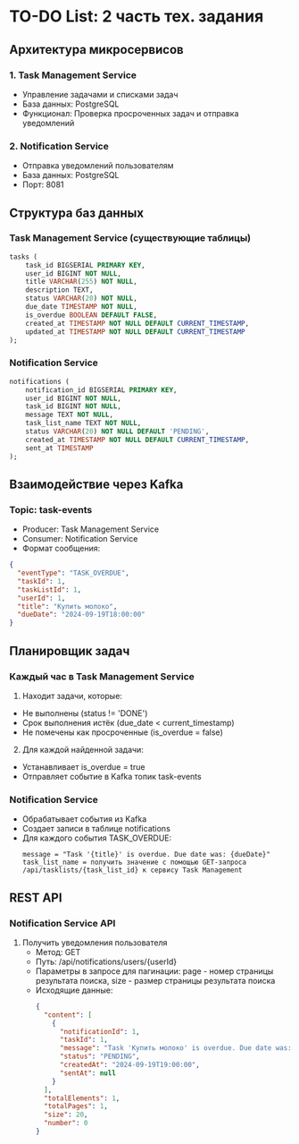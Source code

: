 # TO-DO List: 2 часть тех. задания

## Архитектура микросервисов

### 1. Task Management Service
- Управление задачами и списками задач
- База данных: PostgreSQL
- Функционал: Проверка просроченных задач и отправка уведомлений

### 2. Notification Service
- Отправка уведомлений пользователям
- База данных: PostgreSQL
- Порт: 8081

## Структура баз данных

### Task Management Service (существующие таблицы)
```sql
tasks (
    task_id BIGSERIAL PRIMARY KEY,
    user_id BIGINT NOT NULL,
    title VARCHAR(255) NOT NULL,
    description TEXT,
    status VARCHAR(20) NOT NULL,
    due_date TIMESTAMP NOT NULL,
    is_overdue BOOLEAN DEFAULT FALSE,
    created_at TIMESTAMP NOT NULL DEFAULT CURRENT_TIMESTAMP,
    updated_at TIMESTAMP NOT NULL DEFAULT CURRENT_TIMESTAMP
);
```

### Notification Service
```sql
notifications (
    notification_id BIGSERIAL PRIMARY KEY,
    user_id BIGINT NOT NULL,
    task_id BIGINT NOT NULL,
    message TEXT NOT NULL,
    task_list_name TEXT NOT NULL,
    status VARCHAR(20) NOT NULL DEFAULT 'PENDING',
    created_at TIMESTAMP NOT NULL DEFAULT CURRENT_TIMESTAMP,
    sent_at TIMESTAMP
);
```

## Взаимодействие через Kafka

### Topic: task-events
- Producer: Task Management Service
- Consumer: Notification Service
- Формат сообщения:
```json
{
  "eventType": "TASK_OVERDUE",
  "taskId": 1,
  "taskListId": 1,
  "userId": 1,
  "title": "Купить молоко",
  "dueDate": "2024-09-19T18:00:00"
}
```

## Планировщик задач

### Каждый час в Task Management Service
1. Находит задачи, которые:
- Не выполнены (status != 'DONE')
- Срок выполнения истёк (due_date < current_timestamp)
- Не помечены как просроченные (is_overdue = false)
2. Для каждой найденной задачи:
- Устанавливает is_overdue = true
- Отправляет событие в Kafka топик task-events

### Notification Service
- Обрабатывает события из Kafka
- Создает записи в таблице notifications
- Для каждого события TASK_OVERDUE:
  ```
  message = "Task '{title}' is overdue. Due date was: {dueDate}"
  task_list_name = получить значение с помощью GET-запроса /api/tasklists/{task_list_id} к сервису Task Management
  ```

## REST API

### Notification Service API
1. Получить уведомления пользователя
   - Метод: GET
   - Путь: /api/notifications/users/{userId}
   - Параметры в запросе для пагинации: page - номер страницы результата поиска, size - размер страницы результата поиска
   - Исходящие данные:
     ```json
     {
       "content": [
         {
           "notificationId": 1,
           "taskId": 1,
           "message": "Task 'Купить молоко' is overdue. Due date was: 2024-09-19T18:00:00",
           "status": "PENDING",
           "createdAt": "2024-09-19T19:00:00",
           "sentAt": null
         }
       ],
       "totalElements": 1,
       "totalPages": 1,
       "size": 20,
       "number": 0
     }
     ```
